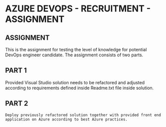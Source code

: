 # AZURE DEVOPS - RECRUITMENT - ASSIGNMENT
## ASSIGNMENT 
This is the assignment for testing the level of knowledge for potential DevOps engineer candidate. The assignment consists of two parts.
## PART 1
 Provided Visual Studio solution needs to be refactored and adjusted according to requirements defined inside Readme.txt file inside solution.
## PART 2
	Deploy previously refactored solution together with provided front end application on Azure according to best Azure practices.
